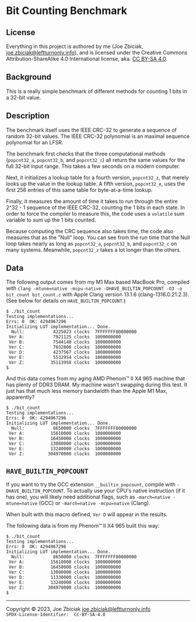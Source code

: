 # Bit Counting Benchmark
## License

Everything in this project is authored by me (Joe Zbiciak,
joe.zbiciak@leftturnonly.info), and is licensed under the Creative Commons
Attribution-ShareAlike 4.0 International license, aka.
[CC BY-SA 4.0](https://creativecommons.org/licenses/by-sa/4.0/).

## Background

This is a really simple benchmark of different methods for counting 1 bits
in a 32-bit value.


## Description

The benchmark itself uses the IEEE CRC-32 to generate a sequence of random
32-bit values.  The IEEE CRC-32 polynomial is an maximal sequence polynomial
for an LFSR.

The benchmark first checks that the three computational methods (`popcnt32_a`,
`popcnt32_b`, and `popcnt32_c`) all return the same values for the full 32-bit
input range.  This takes a few seconds on a modern computer.

Next, it initializes a lookup table for a fourth version, `popcnt32_z`, that
merely looks up the value in the lookup table.  A fifth version, `popcnt32_e`,
uses the first 256 entries of this same table for byte-at-a-time lookup.

Finally, it measures the amount of time it takes to run through the entire
2^32 - 1 sequence of the IEEE CRC-32, counting the 1 bits in each state. In
order to force the compiler to measure this, the code uses a `volatile` sum
variable to sum up the 1 bits counted.

Because computing the CRC sequence also takes time, the code also measures that
as the "Null" loop.  You can see from the run time that the Null loop takes
nearly as long as `popcnt32_a`, `popcnt32_b`, and `popcnt32_c` on many systems.
Meanwhile, `popcnt32_z` takes a lot longer than the others.

## Data

The following output comes from my M1 Max based MacBook Pro, compiled with
`clang -mtune=native -mcpu-native -DHAVE_BUILTIN_POPCOUNT -O3 -o bit_count
bit_count.c` with Apple Clang version 13.1.6 (clang-1316.0.21.2.3).  (See
below for details on `HAVE_BUILTIN_POPCOUNT`.)

```
$ ./bit_count
Testing implementations...
Errs: 0  OK: 4294967296
Initializing LUT implementation... Done.
  Null:           4225023 clocks  7FFFFFFF80000000
 Ver A:           7921125 clocks  1000000000
 Ver B:           7544140 clocks  1000000000
 Ver C:           7032806 clocks  1000000000
 Ver D:           4237567 clocks  1000000000
 Ver E:           5532954 clocks  1000000000
 Ver Z:          35113958 clocks  1000000000
$
```

And this data comes from my aging AMD Phenom™ II X4 965 machine that has
plenty of DDR3 DRAM.  My machine wasn't swapping during this test.  It just
has that much less memory bandwidth than the Apple M1 Max, apparently?

```
$ ./bit_count
Testing implementations...
Errs: 0  OK: 4294967296
Initializing LUT implementation... Done.
  Null:           8650000 clocks  7FFFFFFF80000000
 Ver A:          15610000 clocks  1000000000
 Ver B:          16450000 clocks  1000000000
 Ver C:          13080000 clocks  1000000000
 Ver E:          13240000 clocks  1000000000
 Ver Z:         304970000 clocks  1000000000
```

## `HAVE_BUILTIN_POPCOUNT`

If you want to try the GCC extension `__builtin_popcount`, compile with 
`-DHAVE_BUILTIN_POPCOUNT`. To actually use your CPU's native instruction (if
it has one), you will likely need additional flags, such as `-march=native
-mtune=native` (GCC) or `-march=native -mcpu=native` (Clang).

When built with this macro defined, `Ver D` will appear in the results.

The following data is from my Phenom™ II X4 965 built this way:

```
$ ./bit_count 
Testing implementations...
Errs: 0  OK: 4294967296
Initializing LUT implementation... Done.
  Null:           8650000 clocks  7FFFFFFF80000000
 Ver A:          15610000 clocks  1000000000
 Ver B:          16450000 clocks  1000000000
 Ver C:          13080000 clocks  1000000000
 Ver D:          11330000 clocks  1000000000
 Ver E:          13240000 clocks  1000000000
 Ver Z:         304970000 clocks  1000000000
$
```

____

Copyright © 2023, Joe Zbiciak <joe.zbiciak@leftturnonly.info>  
`SPDX-License-Identifier:  CC-BY-SA-4.0`
